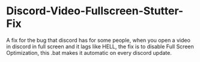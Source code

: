 # Discord-Video-Fullscreen-Stutter-Fix
A fix for the bug that discord has for some people, when you open a video in discord in full screen and it lags like HELL, the fix is to disable Full Screen Optimization, this .bat makes it automatic on every discord update.
